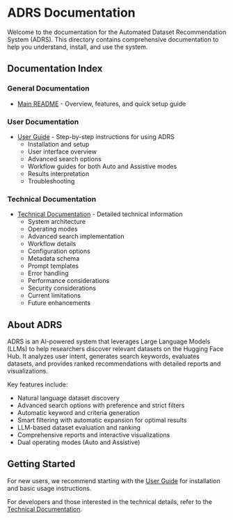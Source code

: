 # ADRS Documentation

Welcome to the documentation for the Automated Dataset Recommendation System (ADRS). This directory contains comprehensive documentation to help you understand, install, and use the system.

## Documentation Index

### General Documentation

- [Main README](../README.md) - Overview, features, and quick setup guide

### User Documentation

- [User Guide](user_guide.md) - Step-by-step instructions for using ADRS
  - Installation and setup
  - User interface overview
  - Advanced search options
  - Workflow guides for both Auto and Assistive modes
  - Results interpretation
  - Troubleshooting

### Technical Documentation

- [Technical Documentation](technical_documentation.md) - Detailed technical information
  - System architecture
  - Operating modes
  - Advanced search implementation
  - Workflow details
  - Configuration options
  - Metadata schema
  - Prompt templates
  - Error handling
  - Performance considerations
  - Security considerations
  - Current limitations
  - Future enhancements

## About ADRS

ADRS is an AI-powered system that leverages Large Language Models (LLMs) to help researchers discover relevant datasets on the Hugging Face Hub. It analyzes user intent, generates search keywords, evaluates datasets, and provides ranked recommendations with detailed reports and visualizations.

Key features include:

- Natural language dataset discovery
- Advanced search options with preference and strict filters
- Automatic keyword and criteria generation
- Smart filtering with automatic expansion for optimal results
- LLM-based dataset evaluation and ranking
- Comprehensive reports and interactive visualizations
- Dual operating modes (Auto and Assistive)

## Getting Started

For new users, we recommend starting with the [User Guide](user_guide.md) for installation and basic usage instructions.

For developers and those interested in the technical details, refer to the [Technical Documentation](technical_documentation.md).
